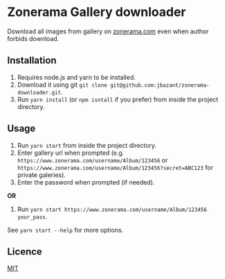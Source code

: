 # Zonerama Gallery downloader
Download all images from gallery on [zonerama.com](https://zonerama.com) even when author forbids download.

## Installation
1. Requires node.js and yarn to be installed.
2. Download it using git `git clone git@github.com:jbazant/zonerama-downloader.git`.
3. Run `yarn install` (or `npm isntall` if you prefer) from inside the project directory.

## Usage
1. Run `yarn start` from inside the project directory.
2. Enter gallery url when prompted (e.g. `https://www.zonerama.com/username/Album/123456` or `https://www.zonerama.com/username/Album/123456?secret=ABC123` for private galeries).
3. Enter the password when prompted (if needed).

**OR**

1. Run `yarn start https://www.zonerama.com/username/Album/123456 your_pass`.

See `yarn start --help` for more options.

## Licence 
[MIT](./LICENSE)
